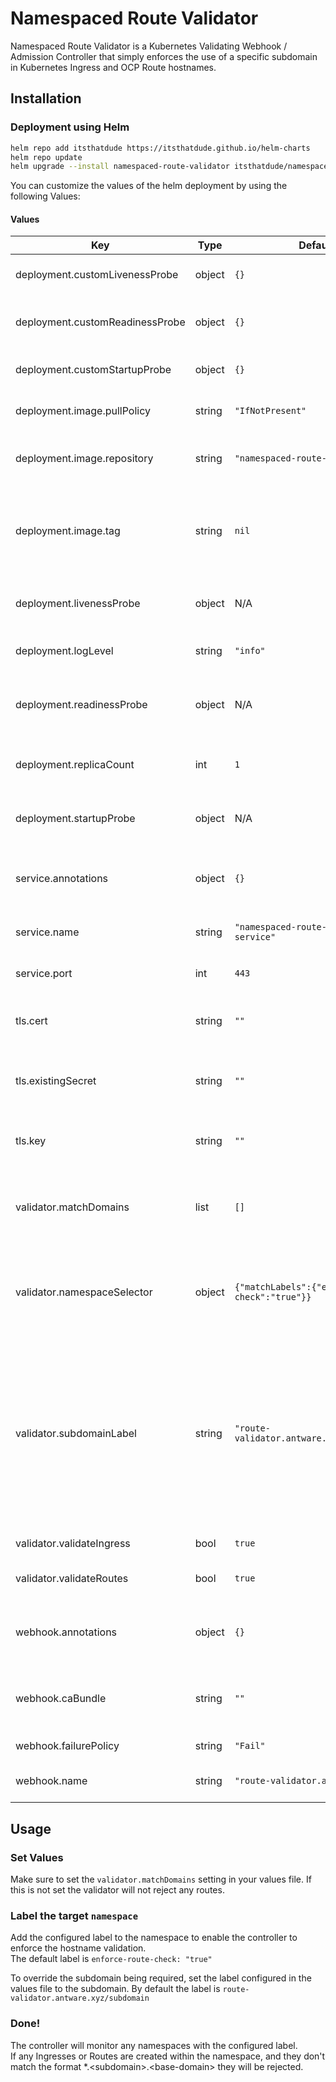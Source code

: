 # Namespaced Route Validator

Namespaced Route Validator is a Kubernetes Validating Webhook / Admission Controller that simply enforces the use of a specific subdomain in Kubernetes Ingress and OCP Route hostnames.

## Installation

### Deployment using Helm

```bash
helm repo add itsthatdude https://itsthatdude.github.io/helm-charts
helm repo update
helm upgrade --install namespaced-route-validator itsthatdude/namespaced-route-validator
```
You can customize the values of the helm deployment by using the following Values:

#### Values

| Key | Type | Default | Description |
|-----|------|---------|-------------|
| deployment.customLivenessProbe | object | `{}` | Specify a custom liveness probe |
| deployment.customReadinessProbe | object | `{}` | Specify a custom readiness probe |
| deployment.customStartupProbe | object | `{}` | Specify a custom startup probe |
| deployment.image.pullPolicy | string | `"IfNotPresent"` | Specify the image pull policy |
| deployment.image.repository | string | `"namespaced-route-validator"` | Specify the repo/image name to pull the image from |
| deployment.image.tag | string | `nil` | Specify the image tag to pull, if blank will pull the version from the chart's AppVersion |
| deployment.livenessProbe | object | N/A | Override the settings for the default liveness probe |
| deployment.logLevel | string | `"info"` | Specify the log level of the controller |
| deployment.readinessProbe | object | N/A | Override the settings for the default readiness probe |
| deployment.replicaCount | int | `1` | Specify the replica count for the deployment |
| deployment.startupProbe | object | N/A | Override the settings for the default startup probe |
| service.annotations | object | `{}` | Specify any additional annotations to add to the service |
| service.name | string | `"namespaced-route-validator-service"` | Specify the name of the service |
| service.port | int | `443` | Specify the port of the service |
| tls.cert | string | `""` | Specify a PEM encoded cert to secure the controller |
| tls.existingSecret | string | `""` | If set, this existing secret will be used to secure the controller |
| tls.key | string | `""` | Specify a PEM encoded key to secure the controller |
| validator.matchDomains | list | `[]` | This specifies which base domains the admission controller applies to |
| validator.namespaceSelector | object | `{"matchLabels":{"enforce-route-check":"true"}}` | This specifies the namespace selector the admission controller applies to |
| validator.subdomainLabel | string | `"route-validator.antware.xyz/subdomain"` | This specifies which label on the namespace to use as the required subdomain.<br /> If a blank string is provided, the validator will use the namespace as the required subdomain. |
| validator.validateIngress | bool | `true` | Validate Ingress objects |
| validator.validateRoutes | bool | `true` | Validate OpenShift/OKD Route objects |
| webhook.annotations | object | `{}` | Specify any additional annotations to add to the webhook |
| webhook.caBundle | string | `""` | Specify the CA Bundle that signs the controller's certificate |
| webhook.failurePolicy | string | `"Fail"` | Specify the failure policy |
| webhook.name | string | `"route-validator.antware.xyz"` | Specify the name of the Webhook |

## Usage

### Set Values
Make sure to set the `validator.matchDomains` setting in your values file. 
If this is not set the validator will not reject any routes.

### Label the target `namespace`
Add the configured label to the namespace to enable the controller to enforce the hostname validation.  
The default label is `enforce-route-check: "true"`

To override the subdomain being required, set the label configured in the values file to the subdomain. 
By default the label is `route-validator.antware.xyz/subdomain`

### Done!
The controller will monitor any namespaces with the configured label.  
If any Ingresses or Routes are created within the namespace, and they don't match the format *.\<subdomain\>.\<base-domain\> they will be rejected.